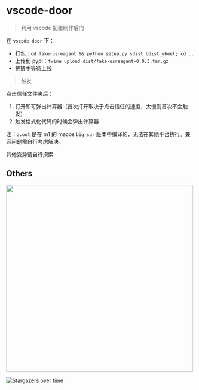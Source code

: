 # vscode-door

> 利用 vscode 配置制作后门

在 `vscode-door` 下：

- 打包：`cd fake-usreagant && python setup.py sdist bdist_wheel; cd ..`
- 上传到 pypi：`twine upload dist/fake-usreagant-0.0.3.tar.gz`
- 搓搓手等待上线


> 触发

点击信任文件夹后：

1. 打开即可弹出计算器（首次打开取决于点击信任的速度，太慢则首次不会触发）
2. 触发格式化代码的时候会弹出计算器

注：`a.out` 是在 m1 的 macos `big sur` 版本中编译的，无法在其他平台执行。兼容问题需自行考虑解决。

其他姿势请自行摸索


## Others
<img src="https://clean-1252075454.cos.ap-nanjing.myqcloud.com/20200528120800990.png" width="500">

[![Stargazers over time](https://starchart.cc/Macr0phag3/vscode-door.svg)](https://starchart.cc/Macr0phag3/vscode-door)
